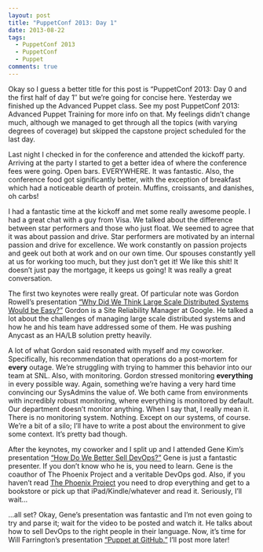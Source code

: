 ```yaml
---
layout: post
title: "PuppetConf 2013: Day 1"
date: 2013-08-22
tags:
  - PuppetConf 2013
  - PuppetConf
  - Puppet
comments: true
---
```


Okay so I guess a better title for this post is “PuppetConf 2013: Day 0 and the first half of day 1″ but we’re going for concise here. Yesterday we finished up the Advanced Puppet class. See my post PuppetConf 2013: Advanced Puppet Training for more info on that. My feelings didn’t change much, although we managed to get through all the topics (with varying degrees of coverage) but skipped the capstone project scheduled for the last day.

Last night I checked in for the conference and attended the kickoff party. Arriving at the party I started to get a better idea of where the conference fees were going. Open bars. EVERYWHERE. It was fantastic. Also, the conference food got significantly better, with the exception of breakfast which had a noticeable dearth of protein. Muffins, croissants, and danishes, oh carbs!

I had a fantastic time at the kickoff and met some really awesome people. I had a great chat with a guy from Visa. We talked about the difference between star performers and those who just float. We seemed to agree that it was about passion and drive. Star performers are motivated by an internal passion and drive for excellence. We work constantly on passion projects and geek out both at work and on our own time. Our spouses constantly yell at us for working too much, but they just don’t get it! We like this shit! It doesn’t just pay the mortgage, it keeps us going! It was really a great conversation.

The first two keynotes were really great. Of particular note was Gordon Rowell’s presentation [“Why Did We Think Large Scale Distributed Systems Would be Easy?”](http://sched.co/19ODOzw) Gordon is a Site Reliability Manager at Google. He talked a lot about the challenges of managing large scale distributed systems and how he and his team have addressed some of them. He was pushing Anycast as an HA/LB solution pretty heavily.

A lot of what Gordon said resonated with myself and my coworker. Specifically, his recommendation that operations do a post-mortem for **every** outage. We’re struggling with trying to hammer this behavior into our team at SNL. Also, with monitoring. Gordon stressed monitoring **everything** in every possible way. Again, something we’re having a very hard time convincing our SysAdmins the value of. We both came from environments with incredibly robust monitoring, where everything is monitored by default. Our department doesn’t monitor anything. When I say that, I really mean it. There is no monitoring system. Nothing. Except on our systems, of course. We’re a bit of a silo; I’ll have to write a post about the environment to give some context. It’s pretty bad though.

After the keynotes, my coworker and I split up and I attended Gene Kim’s presentation [“How Do We Better Sell DevOps?”](http://sched.co/16C3kDa) Gene is just a fantastic presenter. If you don’t know who he is, you need to learn. Gene is the coauthor of The Phoenix Project and a veritable DevOps god. Also, if you haven’t read [The Phoenix Project](http://itrevolution.com/books/phoenix-project-devops-book/) you need to drop everything and get to a bookstore or pick up that iPad/Kindle/whatever and read it. Seriously, I’ll wait…

…all set? Okay, Gene’s presentation was fantastic and I’m not even going to try and parse it; wait for the video to be posted and watch it. He talks about how to sell DevOps to the right people in their language. Now, it’s time for Will Farrington’s presentation [“Puppet at GitHub.”](http://sched.co/16C6ffa) I’ll post more later!
